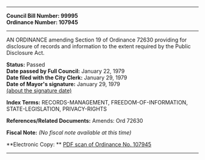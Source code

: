* * * * *  
  
**Council Bill Number: [](#h0)[](#h2)99995**   
**Ordinance Number: 107945**  
  
* * * * *  
  
AN ORDINANCE amending Section 19 of Ordinance 72630 providing for disclosure of records and information to the extent required by the Public Disclosure Act.  
  
**Status:** Passed   
**Date passed by Full Council:** January 22, 1979   
**Date filed with the City Clerk:** January 29, 1979   
**Date of Mayor's signature:** January 29, 1979   
[(about the signature date)](/~public/approvaldate.htm)   
  
  
  
**Index Terms:** RECORDS-MANAGEMENT, FREEDOM-OF-INFORMATION, STATE-LEGISLATION, PRIVACY-RIGHTS  
  
**References/Related Documents:** Amends: Ord 72630  
  
**Fiscal Note:** *(No fiscal note available at this time)*  
  
**Electronic Copy: ** [PDF scan of Ordinance No. 107945](/~archives/Ordinances/Ord_107945.pdf)  
  
* * * * *  
